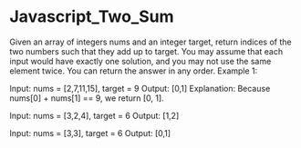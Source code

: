# Javascript_Two_Sum
Given an array of integers nums and an integer target, return indices of the two numbers such that they add up to target.  You may assume that each input would have exactly one solution, and you may not use the same element twice.  You can return the answer in any order.
Example 1:

Input: nums = [2,7,11,15], target = 9
      Output: [0,1]
      Explanation: Because nums[0] + nums[1] == 9, we return [0, 1].

Input: nums = [3,2,4], target = 6
      Output: [1,2]

Input: nums = [3,3], target = 6
      Output: [0,1]
      
